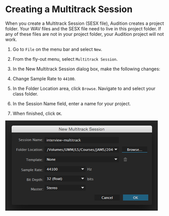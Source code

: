 # Creating a Multitrack Session

When you create a Multitrack Session \(SESX file\), Audition creates a project folder. Your WAV files and the SESX file need to live in this project folder. If any of these files are not in your project folder, your Audition project will not work.

1. Go to `File` on the menu bar and select `New`.
2. From the fly-out menu, select `Multitrack Session`.
3. In the New Multitrack Session dialog box, make the following changes:
  1. Change Sample Rate to `44100`.
  2. In the Folder Location area, click `Browse`. Navigate to and select your class folder.
  3. In the Session Name field, enter a name for your project.

4. When finished, click `OK`.

![Creating a Multitrack Session.](/assets/creating-multitrack-session.png)

